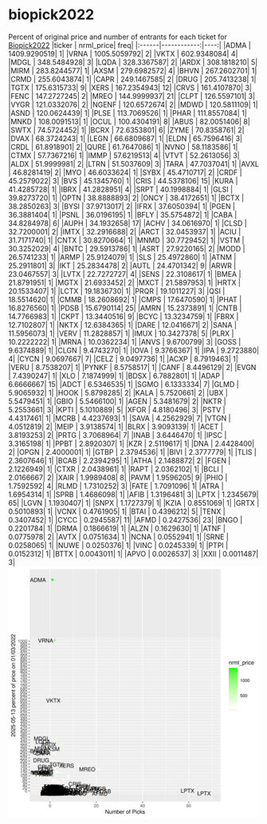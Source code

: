 # biopick2022
Percent of original price and number of entrants for each ticket for [Biopick2022](https://twitter.com/hashtag/Biopick2022)
|ticker |   nrml_price| freq|
|:------|------------:|----:|
|ADMA   | 1409.9290519|    1|
|VRNA   | 1005.5059792|    2|
|VKTX   |  602.9348084|    4|
|MDGL   |  348.5484928|    3|
|LQDA   |  328.3367587|    2|
|ARDX   |  308.1818210|    5|
|MIRM   |  283.8244577|    1|
|AXSM   |  279.6982572|    4|
|BHVN   |  267.2602701|    1|
|CRMD   |  255.6043874|    1|
|CAPR   |  249.1467585|    2|
|DRUG   |  205.7413238|    1|
|TGTX   |  175.6315733|    9|
|XERS   |  167.2354943|   12|
|CRVS   |  161.4107870|    3|
|FENC   |  147.2727245|    2|
|MREO   |  144.9999937|   21|
|CLPT   |  126.5597101|    3|
|VYGR   |  121.0332076|    2|
|NGENF  |  120.6572674|    2|
|MDWD   |  120.5811109|    1|
|ASND   |  120.0624439|    1|
|PLSE   |  113.7069526|    1|
|PHAR   |  111.8557084|    1|
|MNKD   |  108.0091513|    1|
|OCUL   |  100.4304191|    8|
|ABUS   |   82.0051406|    8|
|SWTX   |   74.5724452|    1|
|BCRX   |   72.6353801|    6|
|ZYME   |   70.8358761|    2|
|DVAX   |   68.3724243|    1|
|LEGN   |   66.6809687|    1|
|ELDN   |   65.7596416|    3|
|CRDL   |   61.8918901|    2|
|QURE   |   61.7647086|    1|
|NVNO   |   58.1183586|    1|
|CTMX   |   57.7367216|    1|
|IMMP   |   57.6219513|    4|
|VTVT   |   52.2613056|    3|
|ALDX   |   51.9999981|    2|
|LTRN   |   51.5037609|    3|
|TARA   |   47.7037041|    1|
|AVXL   |   46.8281419|    2|
|MYO    |   46.6033624|    1|
|SYBX   |   45.4710717|    2|
|CRDF   |   45.2579022|    3|
|BVS    |   45.1345760|    1|
|CRIS   |   44.5378106|   15|
|KURA   |   41.4285728|    1|
|IBRX   |   41.2828951|    4|
|SRPT   |   40.1998884|    1|
|GLSI   |   39.8273720|    1|
|OPTN   |   38.8888893|    2|
|ONCY   |   38.4172651|    1|
|BCTX   |   38.2850263|    3|
|BYSI   |   37.9713017|    2|
|IFRX   |   37.6050394|    1|
|PGEN   |   36.3881404|    1|
|PSNL   |   36.0196195|    1|
|BFLY   |   35.5754872|    1|
|CABA   |   34.8284978|    6|
|AUPH   |   34.1932658|   17|
|ACHV   |   34.0616970|    1|
|CLSD   |   32.7200001|    2|
|IMTX   |   32.2916688|    2|
|ARCT   |   32.0453937|    1|
|ACIU   |   31.7171740|    1|
|CNTX   |   30.8270664|    1|
|MNMD   |   30.7729452|    1|
|VSTM   |   30.3252029|    4|
|BNTC   |   29.5913786|    1|
|ASRT   |   27.9220165|    2|
|MODD   |   26.5741233|    1|
|ARMP   |   25.9124079|    1|
|SLS    |   25.4972860|    1|
|ATNM   |   25.2911801|    3|
|IKT    |   25.2834478|    2|
|AUTL   |   24.4701342|    9|
|ARWR   |   23.0467557|    3|
|LVTX   |   22.7272727|    4|
|SENS   |   22.3108617|    1|
|BMEA   |   21.8791951|    1|
|MGTX   |   21.6933452|    2|
|MXCT   |   21.5897953|    1|
|HRTX   |   20.1533407|    1|
|LCTX   |   19.1836730|    1|
|PRQR   |   19.1011227|    3|
|QSI    |   18.5514620|    1|
|CMMB   |   18.2608692|    1|
|CMPS   |   17.6470590|    1|
|PHAT   |   16.8276560|    1|
|PDSB   |   15.6790114|   25|
|AMRN   |   15.2373891|    1|
|CNTB   |   14.7766983|    1|
|CKPT   |   13.3440516|    9|
|BCYC   |   13.3234759|    1|
|FBRX   |   12.7102807|    1|
|NKTX   |   12.6384365|    1|
|DARE   |   12.0416671|    2|
|SANA   |   11.5956073|    1|
|VERV   |   11.2828857|    1|
|IMUX   |   10.3427378|    5|
|PLRX   |   10.2222222|    1|
|MRNA   |   10.0362234|    1|
|ANVS   |    9.6700799|    3|
|GOSS   |    9.6374889|    1|
|CLGN   |    9.4743270|    1|
|IOVA   |    9.3766367|    1|
|IPA    |    9.2723880|    4|
|CYCN   |    9.0697667|    7|
|CELZ   |    9.0497736|    1|
|ACXP   |    8.7919463|    1|
|VERU   |    8.7538207|    1|
|PYNKF  |    8.5758517|    1|
|CANF   |    8.4496129|    2|
|EVGN   |    7.4390247|    1|
|XLO    |    7.1874999|    1|
|BDSX   |    6.7882801|    1|
|ADAP   |    6.6666667|   15|
|ADCT   |    6.5346535|    1|
|SGMO   |    6.1333334|    7|
|GLMD   |    5.9065932|    1|
|HOOK   |    5.8798285|    2|
|KALA   |    5.7520661|    2|
|UBX    |    5.5479451|    1|
|GBIO   |    5.5466100|    1|
|AGEN   |    5.3481679|    2|
|NKTR   |    5.2553661|    3|
|KPTI   |    5.1010889|    5|
|XFOR   |    4.8180496|    3|
|PSTV   |    4.4317461|    1|
|MCRB   |    4.4237693|    1|
|SAVA   |    4.2562929|    7|
|VTGN   |    4.0512819|    2|
|MEIP   |    3.9138574|    1|
|BLRX   |    3.9093139|    1|
|ACET   |    3.8193253|    2|
|PRTG   |    3.7068964|    7|
|INAB   |    3.6446470|    1|
|IPSC   |    3.3165198|    1|
|PPBT   |    2.8920307|    1|
|KZR    |    2.5119617|    1|
|DNA    |    2.4428400|    2|
|OPGN   |    2.4000001|    1|
|GTBP   |    2.3794536|    1|
|BIVI   |    2.3777779|    1|
|TLIS   |    2.3607646|    1|
|BCAB   |    2.2394295|    1|
|ATHA   |    2.1488872|    2|
|FGEN   |    2.1226949|    1|
|CTXR   |    2.0438961|    1|
|RAPT   |    2.0362102|    1|
|BCLI   |    2.0166667|    2|
|XAIR   |    1.9989408|    8|
|PAVM   |    1.9596205|    9|
|PHIO   |    1.7592592|    4|
|RLMD   |    1.7310252|    3|
|FATE   |    1.7091096|    1|
|ATRA   |    1.6954314|    1|
|SPRB   |    1.4686098|    1|
|AFIB   |    1.3196481|    3|
|LPTX   |    1.2345679|   65|
|LGVN   |    1.1930407|    1|
|SNPX   |    1.1727379|    1|
|KZIA   |    0.8551069|    1|
|GRTX   |    0.5010893|    1|
|VCNX   |    0.4761905|    1|
|BTAI   |    0.4396212|    5|
|TENX   |    0.3407452|    1|
|CYCC   |    0.2945587|   11|
|AFMD   |    0.2427536|   23|
|BNGO   |    0.2201784|    1|
|DRMA   |    0.1866619|    1|
|ALZN   |    0.1629630|    1|
|ATNF   |    0.0775978|    2|
|AVTX   |    0.0751634|    1|
|NCNA   |    0.0552941|    1|
|SRNE   |    0.0258065|    1|
|NUWE   |    0.0250376|    1|
|VINC   |    0.0245339|    1|
|PTPI   |    0.0152312|    1|
|BTTX   |    0.0043011|    1|
|APVO   |    0.0026537|    3|
|XXII   |    0.0011487|    3|
![retvspicks](biopicks.png?raw=true)
